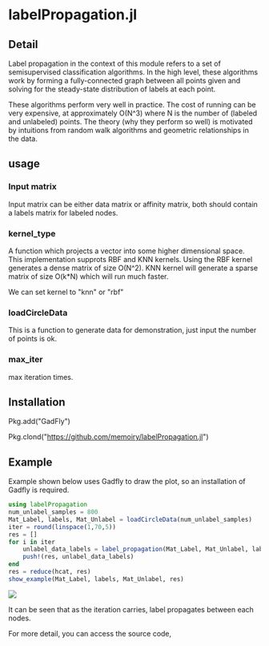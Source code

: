 # labelPropagation.jl

## Detail

Label propagation in the context of this module refers to a set of semisupervised classification algorithms. In the high level, these algorithms work by forming a fully-connected graph between all points given and solving for the steady-state distribution of labels at each point.


These algorithms perform very well in practice. The cost of running can be very expensive, at approximately O(N^3) where N is the number of (labeled and unlabeled) points. The theory (why they perform so well) is motivated by intuitions from random walk algorithms and geometric relationships in the data.


## usage 


### Input matrix

Input matrix can be either data matrix or affinity matrix, both should contain a labels matrix for labeled nodes.

### kernel_type

  A function which projects a vector into some higher dimensional space. This implementation supprots RBF and KNN kernels. Using the RBF kernel generates a dense matrix of size O(N^2). KNN kernel will generate a sparse matrix of size O(k*N) which will run much faster. 

  We can set kernel to "knn" or "rbf"

### loadCircleData

This is a function to generate data for demonstration, just input the number of points is ok.


### max_iter 

max iteration times.


## Installation

Pkg.add("GadFly")

Pkg.clond("https://github.com/memoiry/labelPropagation.jl")

## Example

Example shown below uses Gadfly to draw the plot, so an installation of Gadfly is required.

```julia
using labelPropagation
num_unlabel_samples = 800  
Mat_Label, labels, Mat_Unlabel = loadCircleData(num_unlabel_samples) 
iter = round(linspace(1,70,5))
res = []
for i in iter
    unlabel_data_labels = label_propagation(Mat_Label, Mat_Unlabel, labels, kernel_type = "knn", knn_num_neighbors = 10, max_iter = i)
    push!(res, unlabel_data_labels)
end
res = reduce(hcat, res)
show_example(Mat_Label, labels, Mat_Unlabel, res)  
```

![](https:\/\/ooo.0o0.ooo\/2017\/02\/06\/58975f6f57770.png)

It can be seen that as the iteration carries, label propagates between each nodes.

For more detail, you can access the source code,  


